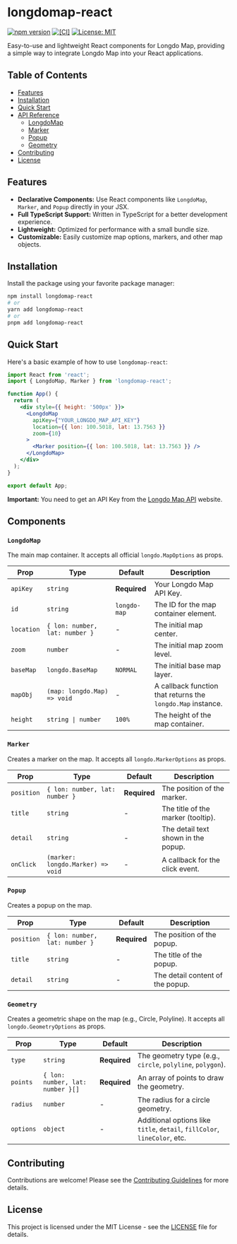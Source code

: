 # longdomap-react

[![npm version](https://img.shields.io/npm/v/longdomap-react.svg)](https://www.npmjs.com/package/longdomap-react)
[![[CI]](https://github.com/bankjirapan/longdomap-react/actions/workflows/ci.yml/badge.svg)](https://github.com/bankjirapan/longdomap-react/actions/workflows/ci.yml/badge.svg)
[![License: MIT](https://img.shields.io/badge/License-MIT-yellow.svg)](https://opensource.org/licenses/MIT)

Easy-to-use and lightweight React components for Longdo Map, providing a simple way to integrate Longdo Map into your React applications.

## Table of Contents

- [Features](#features)
- [Installation](#installation)
- [Quick Start](#quick-start)
- [API Reference](#api-reference)
  - [LongdoMap](#longdomap)
  - [Marker](#marker)
  - [Popup](#popup)
  - [Geometry](#geometry)
- [Contributing](#contributing)
- [License](#license)

## Features

- **Declarative Components:** Use React components like `LongdoMap`, `Marker`, and `Popup` directly in your JSX.
- **Full TypeScript Support:** Written in TypeScript for a better development experience.
- **Lightweight:** Optimized for performance with a small bundle size.
- **Customizable:** Easily customize map options, markers, and other map objects.

## Installation

Install the package using your favorite package manager:

```bash
npm install longdomap-react
# or
yarn add longdomap-react
# or
pnpm add longdomap-react
```

## Quick Start

Here's a basic example of how to use `longdomap-react`:

```jsx
import React from 'react';
import { LongdoMap, Marker } from 'longdomap-react';

function App() {
  return (
    <div style={{ height: '500px' }}>
      <LongdoMap
        apiKey={"YOUR_LONGDO_MAP_API_KEY"}
        location={{ lon: 100.5018, lat: 13.7563 }}
        zoom={10}
      >
        <Marker position={{ lon: 100.5018, lat: 13.7563 }} />
      </LongdoMap>
    </div>
  );
}

export default App;
```

**Important:** You need to get an API Key from the [Longdo Map API](https://map.longdo.com/api) website.

## Components

### `LongdoMap`

The main map container. It accepts all official `longdo.MapOptions` as props.

| Prop       | Type                               | Default     | Description                                               |
|------------|------------------------------------|-------------|-----------------------------------------------------------|
| `apiKey`   | `string`                           | **Required**| Your Longdo Map API Key.                                  |
| `id`       | `string`                           | `longdo-map`| The ID for the map container element.                     |
| `location` | `{ lon: number, lat: number }`     | -           | The initial map center.                                   |
| `zoom`     | `number`                           | -           | The initial map zoom level.                               |
| `baseMap`  | `longdo.BaseMap`                   | `NORMAL`    | The initial base map layer.                               |
| `mapObj`   | `(map: longdo.Map) => void`        | -           | A callback function that returns the `longdo.Map` instance. |
| `height`   | `string \| number`                 | `100%`      | The height of the map container.                          |

### `Marker`

Creates a marker on the map. It accepts all `longdo.MarkerOptions` as props.

| Prop       | Type                               | Default     | Description                                               |
|------------|------------------------------------|-------------|-----------------------------------------------------------|
| `position` | `{ lon: number, lat: number }`     | **Required**| The position of the marker.                                 |
| `title`    | `string`                           | -           | The title of the marker (tooltip).                        |
| `detail`   | `string`                           | -           | The detail text shown in the popup.                       |
| `onClick`  | `(marker: longdo.Marker) => void`  | -           | A callback for the click event.                           |

### `Popup`

Creates a popup on the map.

| Prop       | Type                               | Default     | Description                                               |
|------------|------------------------------------|-------------|-----------------------------------------------------------|
| `position` | `{ lon: number, lat: number }`     | **Required**| The position of the popup.                                  |
| `title`    | `string`                           | -           | The title of the popup.                                   |
| `detail`   | `string`                           | -           | The detail content of the popup.                          |

### `Geometry`

Creates a geometric shape on the map (e.g., Circle, Polyline). It accepts all `longdo.GeometryOptions` as props.

| Prop      | Type                                 | Default     | Description                                                                 |
|-----------|--------------------------------------|-------------|-----------------------------------------------------------------------------|
| `type`    | `string`                             | **Required**| The geometry type (e.g., `circle`, `polyline`, `polygon`).                  |
| `points`  | `{ lon: number, lat: number }[]`     | **Required**| An array of points to draw the geometry.                                    |
| `radius`  | `number`                             | -           | The radius for a circle geometry.                                           |
| `options` | `object`                             | -           | Additional options like `title`, `detail`, `fillColor`, `lineColor`, etc. |


### 

## Contributing

Contributions are welcome! Please see the [Contributing Guidelines](CONTRIBUTING.md) for more details.

## License

This project is licensed under the MIT License - see the [LICENSE](LICENSE) file for details.
